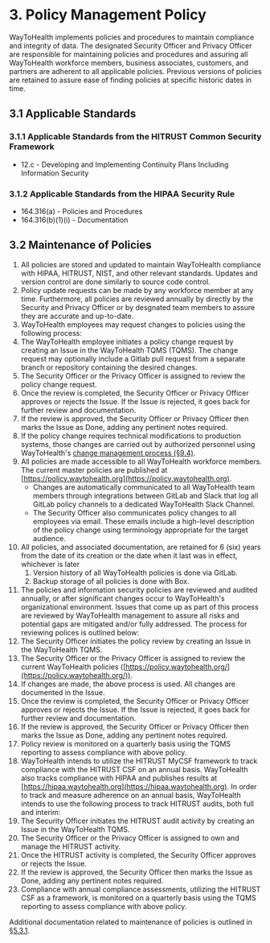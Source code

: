 # 3. Policy Management Policy

WayToHealth implements policies and procedures to maintain compliance and integrity of data. The designated Security Officer and Privacy Officer are responsible for maintaining policies and procedures and assuring all WayToHealth workforce members, business associates, customers, and partners are adherent to all applicable policies. Previous versions of policies are retained to assure ease of finding policies at specific historic dates in time.

## 3.1 Applicable Standards

### 3.1.1 Applicable Standards from the HITRUST Common Security Framework

* 12.c - Developing and Implementing Continuity Plans Including Information Security

### 3.1.2 Applicable Standards from the HIPAA Security Rule

* 164.316(a) - Policies and Procedures
* 164.316(b)(1)(i) - Documentation

## 3.2 Maintenance of Policies

1. All policies are stored and updated to maintain WayToHealth compliance with HIPAA, HITRUST, NIST, and other relevant standards. Updates and version control are done similarly to source code control.
2. Policy update requests can be made by any workforce member at any time. Furthermore, all policies are reviewed annually by directly by the Security and Privacy Officer or by desgnated team members to assure they are accurate and up-to-date.
3. WayToHealth employees may request changes to policies using the following process:
  1. The WayToHealth employee initiates a policy change request by creating an Issue in the WayToHealth TQMS (TQMS). The change request may optionally include a Gitlab pull request from a separate branch or repository containing the desired changes.
  2. The Security Officer or the Privacy Officer is assigned to review the policy change request.
  3. Once the review is completed, the Security Officer or Privacy Officer approves or rejects the Issue. If the Issue is rejected, it goes back for further review and documentation.
  4. If the review is approved, the Security Officer or Privacy Officer then marks the Issue as Done, adding any pertinent notes required.
  5. If the policy change requires technical modifications to production systems, those changes are carried out by authorized personnel using WayToHealth's [change management process (§9.4)](#9-4-changing-existing-systems).
4. All policies are made accessible to all WayToHealth workforce members. The current master policies are published at [https://policy.waytohealth.org](https://policy.waytohealth.org).
   * Changes are automatically communicated to all WayToHealth team members through integrations between GitLab and Slack that log all GitLab policy channels to a dedicated WayToHealth Slack Channel.
   * The Security Officer also communicates policy changes to all employees via email. These emails include a high-level description of the policy change using terminology appropriate for the target audience.
5. All policies, and associated documentation, are retained for 6 (six) years from the date of its creation or the date when it last was in effect, whichever is later
   1. Version history of all WayToHealth policies is done via GitLab.
   2. Backup storage of all policies is done with Box.
6. The policies and information security policies are reviewed and audited annually, or after significant changes occur to WayToHealth's organizational environment. Issues that come up as part of this process are reviewed by WayToHealth management to assure all risks and potential gaps are mitigated and/or fully addressed. The process for reviewing polices is outlined below:
  1. The Security Officer initiates the policy review by creating an Issue in the WayToHealth TQMS.
  2. The Security Officer or the Privacy Officer is assigned to review the current WayToHealth policies ([https://policy.waytohealth.org/](https://policy.waytohealth.org/)).
  3. If changes are made, the above process is used. All changes are documented in the Issue.
  4. Once the review is completed, the Security Officer or Privacy Officer approves or rejects the Issue. If the Issue is rejected, it goes back for further review and documentation.
  5. If the review is approved, the Security Officer or Privacy Officer then marks the Issue as Done, adding any pertinent notes required.
  6. Policy review is monitored on a quarterly basis using the TQMS reporting to assess compliance with above policy.
7. WayToHealth intends to utilize the HITRUST MyCSF framework to track compliance with the HITRUST CSF on an annual basis. WayToHealth also tracks compliance with HIPAA and publishes results at [https://hipaa.waytohealth.org](https://hipaa.waytohealth.org). In order to track and measure adherence on an annual basis, WayToHealth intends to use the following process to track HITRUST audits, both full and interim:
  1. The Security Officer initiates the HITRUST audit activity by creating an Issue in the WayToHealth TQMS.
  2. The Security Officer or the Privacy Officer is assigned to own and manage the HITRUST activity.
  3. Once the HITRUST activity is completed, the Security Officer approves or rejects the Issue.
  5. If the review is approved, the Security Officer then marks the Issue as Done, adding any pertinent notes required.
  6. Compliance with annual compliance assessments, utilizing the HITRUST CSF as a framework, is monitored on a quarterly basis using the TQMS reporting to assess compliance with above policy.

Additional documentation related to maintenance of policies is outlined in [§5.3.1](#5-3-security-officer).
